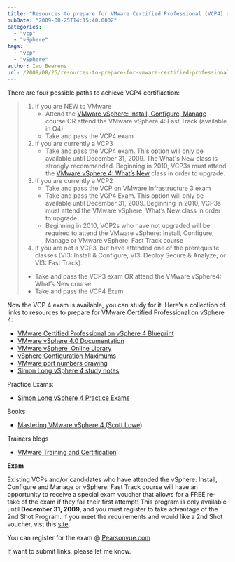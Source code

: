 ```yaml
---
title: "Resources to prepare for VMware Certified Professional (VCP4) on vSphere 4"
pubDate: "2009-08-25T14:15:40.000Z"
categories: 
  - "vcp"
  - "vSphere"
tags: 
  - "vcp"
  - "vSphere"
author: Ivo Beerens
url: /2009/08/25/resources-to-prepare-for-vmware-certified-professional-on-vsphere-4/
---
```

There are four possible paths to achieve VCP4 certifiaction:
> 1. If you are NEW to VMware
>     - Attend the [VMware vSphere: Install, Configure, Manage](http://mylearn.VMware.com/mgrreg/courses.cfm?ui=www&a=one&id_subject=10103) course OR attend the VMware vSphere 4: Fast Track (available in Q4)
>     - Take and pass the VCP4 exam
> 2. If you are currently a VCP3
>     - Take and pass the VCP4 exam. This option will only be available until December 31, 2009. The What's New class is strongly recommended. Beginning in 2010, VCP3s must attend the [VMware vSphere 4: What’s New](http://mylearn.VMware.com/mgrreg/courses.cfm?ui=www&a=one&id_subject=10069) class in order to upgrade.
> 3. If you are currently a VCP2
>     - Take and pass the VCP on VMware Infrastructure 3 exam
>     - Take and pass the VCP4 Exam. This option will only be available until December 31, 2009. Beginning in 2010, VCP3s must attend the VMware vSphere: What’s New class in order to upgrade.
>     - Beginning in 2010, VCP2s who have not upgraded will be required to attend the VMware vSphere: Install, Configure, Manage or VMware vSphere: Fast Track course
> 4. If you are not a VCP3, but have attended one of the prerequisite classes (VI3: Install & Configure; VI3: Deploy Secure & Analyze; or VI3: Fast Track).
> - Take and pass the VCP3 exam OR attend the VMware vSphere4: What’s New course.
> - Take and pass the VCP4 Exam

Now the VCP 4 exam is available, you can study for it. Here’s a collection of links to resources to prepare for VMware Certified Professional on vSphere 4:
- [VMware Certified Professional on vSphere 4 Blueprint](http://mylearn.VMware.com/lcms/mL_faq/2726/VCPonvSphere4ExamBlueprint.pdf)
- [VMware vSphere 4.0 Documentation](http://www.VMware.com/support/pubs/vs_pages/vsp_pubs_esx40_vc40.html)
- [VMware vSphere  Online Library](http://pubs.VMware.com/vsp40/wwhelp/wwhimpl/js/html/wwhelp.htm#href=welcome/welcome.html)
- [vSphere Configuration Maximums](http://www.VMware.com/pdf/vSphere4/r40/vsp_40_config_max.pdf)
- [VMware port numbers drawing](http://www.virtualinsanity.com/wp-content/uploads/connections-ports-esx.pdf)
- [Simon Long vSphere 4 study notes](http://www.simonlong.co.uk/blog/vcp-vSphere-upgrade-study-notes/)

Practice Exams:
- [Simon Long vSphere 4 Practice Exams](http://www.simonlong.co.uk/blog/vcp-vSphere-4-practice-exam/)

Books
- [Mastering VMware vSphere 4 (Scott Lowe](http://www.amazon.com/gp/product/0470481382/ref=s9_simz_gw_s1_p14_i1?pf_rd_m=ATVPDKIKX0DER&pf_rd_s=center-1&pf_rd_r=15Z4MFP4BTXBEQV0D48N&pf_rd_t=101&pf_rd_p=470938131&pf_rd_i=507846))

Trainers blogs
- [VMware Training and Certification](http://VMwaretraining.blogspot.com/) 

**Exam**

Existing VCPs and/or candidates who have attended the vSphere: Install, Configure and Manage or vSphere: Fast Track course will have an opportunity to receive a special exam voucher that allows for a FREE re-take of the exam if they fail their first attempt! This program is only available until **December 31, 2009**, and you must register to take advantage of the 2nd Shot Program. If you meet the requirements and would like a 2nd Shot voucher, vist this [site](http://mylearn.VMware.com/mgrReg/register.cfm?course=53467&user=0&operator=0&pwd=&order=0&mL_method=register&rMethod=register&ui=www&token=none). 

You can register for the exam @ [Pearsonvue.com](http://pearsonvue.com/VMware/) 

If want to submit links, please let me know.